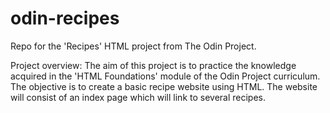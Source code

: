 # odin-recipes
Repo for the 'Recipes' HTML project from The Odin Project.

Project overview:
  The aim of this project is to practice the knowledge acquired in the 'HTML Foundations' module of the Odin Project curriculum.
  The objective is to create a basic recipe website using HTML. The website will consist of an index page which will link to several recipes.